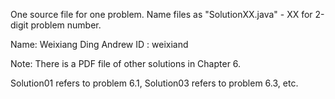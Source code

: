 One source file for one problem.
Name files as "SolutionXX.java" - XX for 2-digit problem number.

Name: Weixiang Ding Andrew ID : weixiand

Note: There is a PDF file of other solutions in Chapter 6.

Solution01 refers to problem 6.1, Solution03 refers to problem 6.3, etc.
